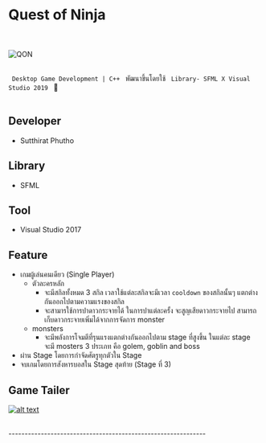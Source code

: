 # Quest of Ninja

<br><br> ![QON](https://github.com/radsadorn/Quest_of_Ninja/blob/master/QuestOfNinja/sprite/LOGO.png) <br><br>

`  Desktop Game Development | C++  ` พัฒนาขึ้นโดยใช้ `  Library- SFML X Visual Studio 2019  ` 👾 <br><br>

## Developer

* Sutthirat Phutho

## Library

* SFML

## Tool 

* Visual Studio 2017

## Feature

* เกมผู้เล่นคนเดียว (Single Player)
  - ตัวละครหลัก
    - จะมีสกิลทั้งหมด 3 สกิล เวลาใช้แต่ละสกิลจะมีเวลา ` cooldown ` ของสกิลนั้นๆ แตกต่างกันออกไปตามความแรงของสกิล
    - จะสามารใช้การปาดาวกระจายได้ ในการปาแต่ละครั้ง จะสูญเสียดาวกระจายไป สามารถเก็บดาวกระจายเพิ่มได้จากการจัดการ monster
  - monsters
    - จะมีพลังการโจมตีที่รุนแรงแตกต่างกันออกไปตาม stage ที่สูงขึ้น ในแต่ละ stage จะมี mosters 3 ประเภท คือ golem, goblin and boss
* ผ่าน Stage โดยการกำจัดศัตรูทุกตัวใน Stage
* จบเกมโดยการสังหารบอสใน Stage สุดท้าย (Stage ที่ 3)

## Game Tailer

[![alt text](https://github.com/radsadorn/Quest_of_Ninja/blob/master/QON.jpg?raw=true)](https://www.youtube.com/watch?v=zPIRKE5LVkM&t=12s)

<br> -------------------------------------------------------------
